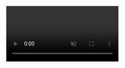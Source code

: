 <html>
  <head>
    <title>電子學實習之影片</title>
  </head>

<video autoplay muted loop id="myVideo">
  <source src="IMG_1479 (1).mov" type="video/mp4">
</video>

<div class="videobox">

<iframe frameborder="0" IMG_1479 (1).mov="true">

</iframe>

</div>



</html>
